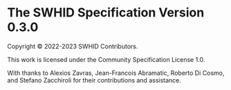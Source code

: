 # The SWHID Specification Version 0.3.0

Copyright © 2022-2023 SWHID Contributors.

This work is licensed under the Community Specification License 1.0.

With thanks to
Alexios Zavras,
Jean-Francois Abramatic,
Roberto Di Cosmo,
and
Stefano Zacchiroli
for their contributions and assistance.
